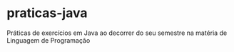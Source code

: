 # praticas-java
Práticas de exercícios em Java ao decorrer do seu semestre na matéria de Linguagem de Programação
